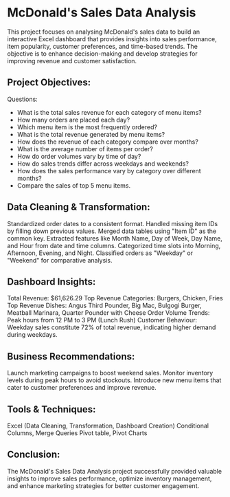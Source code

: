 # McDonald's Sales Data Analysis
This project focuses on analysing McDonald's sales data to build an interactive Excel dashboard that provides insights into sales performance, item popularity, customer preferences, and time-based trends. The objective is to enhance decision-making and develop strategies for improving revenue and customer satisfaction.

## Project Objectives:
Questions:
* What is the total sales revenue for each category of menu items?
* How many orders are placed each day?
* Which menu item is the most frequently ordered?
* What is the total revenue generated by menu items?
* How does the revenue of each category compare over months?
* What is the average number of items per order?
* How do order volumes vary by time of day?
* How do sales trends differ across weekdays and weekends?
* How does the sales performance vary by category over different months?
* Compare the sales of top 5 menu items.

## Data Cleaning & Transformation:
Standardized order dates to a consistent format.
Handled missing item IDs by filling down previous values.
Merged data tables using "Item ID" as the common key.
Extracted features like Month Name, Day of Week, Day Name, and Hour from date and time columns.
Categorized time slots into Morning, Afternoon, Evening, and Night.
Classified orders as "Weekday" or "Weekend" for comparative analysis.

## Dashboard Insights:
Total Revenue: $61,626.29
Top Revenue Categories: Burgers, Chicken, Fries
Top Revenue Dishes: Angus Third Pounder, Big Mac, Bulgogi Burger, Meatball Marinara, Quarter Pounder with Cheese
Order Volume Trends: Peak hours from 12 PM to 3 PM (Lunch Rush)
Customer Behaviour: Weekday sales constitute 72% of total revenue, indicating higher demand during weekdays.

## Business Recommendations:
Launch marketing campaigns to boost weekend sales.
Monitor inventory levels during peak hours to avoid stockouts.
Introduce new menu items that cater to customer preferences and improve revenue.

## Tools & Techniques:
Excel (Data Cleaning, Transformation, Dashboard Creation)
Conditional Columns, Merge Queries
Pivot table, Pivot Charts

## Conclusion:
The McDonald's Sales Data Analysis project successfully provided valuable insights to improve sales performance, optimize inventory management, and enhance marketing strategies for better customer engagement.
